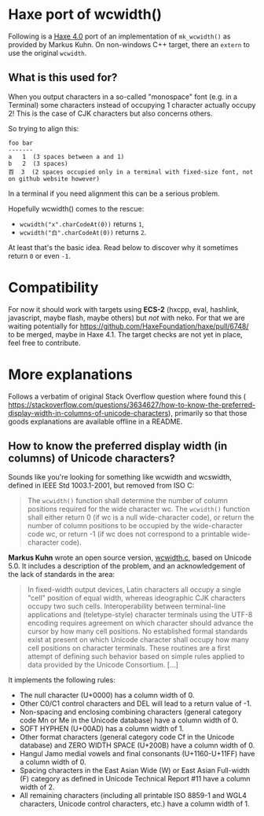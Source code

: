 # Haxe port of wcwidth()

Following is a [Haxe 4.0](https://haxe.org) port of an implementation of `mk_wcwidth()` as provided by Markus Kuhn. 
On non-windows C++ target, there an `extern` to use the original `wcwidth`. 
 
## What is this used for?

When you output characters in a so-called "monospace" font (e.g. in a Terminal)
some characters instead of occupying 1 character actually occupy 2! This is the case of CJK characters but also concerns others.

So trying to align this:
 
```
foo bar
-------
a   1  (3 spaces between a and 1)
b   2  (3 spaces)
百  3  (2 spaces occupied only in a terminal with fixed-size font, not on github website however)
```
 
In a terminal if you need alignment this can be a serious problem. 

Hopefully wcwidth() comes to the rescue: 

* `wcwidth("x".charCodeAt(0))` returns `1`,
* `wcwidth("白".charCodeAt(0))` returns `2`. 

At least that's the basic idea. 
Read below to discover why it sometimes return `0` or even `-1`.

# Compatibility

For now it should work with targets using **ECS-2** (hxcpp, eval, hashlink, javascript, maybe flash, maybe others) but *not* with neko. For that we are waiting potentially for https://github.com/HaxeFoundation/haxe/pull/6748/ to be merged, maybe in Haxe 4.1. The target checks are not yet in place, feel free to contribute.

# More explanations

Follows a verbatim of original Stack Overflow question where found this (
https://stackoverflow.com/questions/3634627/how-to-know-the-preferred-display-width-in-columns-of-unicode-characters), primarily so that those goods explanations are available offline in a README.

## How to know the preferred display width (in columns) of Unicode characters?

Sounds like you're looking for something like wcwidth and wcswidth, defined in IEEE Std 1003.1-2001, but removed from ISO C:

> The `wcwidth()` function shall determine the number of column positions required for the wide character wc. The `wcwidth()` function shall either return 0 (if wc is a null wide-character code), or return the number of column positions to be occupied by the wide-character code wc, or return -1 (if wc does not correspond to a printable wide-character code).

**Markus Kuhn** wrote an open source version, [wcwidth.c](http://www.cl.cam.ac.uk/~mgk25/ucs/wcwidth.c), based on Unicode 5.0. It includes a description of the problem, and an acknowledgement of the lack of standards in the area:

> In fixed-width output devices, Latin characters all occupy a single "cell" position of equal width, whereas ideographic CJK characters occupy two such cells. Interoperability between terminal-line applications and (teletype-style) character terminals using the UTF-8 encoding requires agreement on which character should advance the cursor by how many cell positions. No established formal standards exist at present on which Unicode character shall occupy how many cell positions on character terminals. These routines are a first attempt of defining such behavior based on simple rules applied to data provided by the Unicode Consortium. [...]

It implements the following rules:

* The null character (U+0000) has a column width of 0.
* Other C0/C1 control characters and DEL will lead to a return value of -1.
* Non-spacing and enclosing combining characters (general category code Mn or Me in the Unicode database) have a column width of 0.
* SOFT HYPHEN (U+00AD) has a column width of 1.
* Other format characters (general category code Cf in the Unicode database) and ZERO WIDTH SPACE (U+200B) have a column width of 0.
* Hangul Jamo medial vowels and final consonants (U+1160-U+11FF) have a column width of 0.
* Spacing characters in the East Asian Wide (W) or East Asian Full-width (F) category as defined in Unicode Technical Report #11 have a column width of 2.
* All remaining characters (including all printable ISO 8859-1 and WGL4 characters, Unicode control characters, etc.) have a column width of 1.


